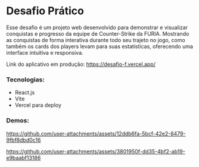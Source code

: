 
# Desafio Prático
Esse desafio é um projeto web desenvolvido para demonstrar e visualizar conquistas e progresso da equipe de Counter-Strike da FURIA. Mostrando as conquistas de forma interativa durante todo seu trajeto no jogo, como também os cards dos players levam para suas estatísticas, oferecendo uma interface intuitiva e responsiva. 

Link do aplicativo em produção: https://desafio-f.vercel.app/

### Tecnologias: 
- React.js
- Vite
- Vercel para deploy 
### Demos: 
https://github.com/user-attachments/assets/12ddb6fa-5bcf-42e2-8479-9fbf8dbd0c16


https://github.com/user-attachments/assets/3801950f-dd35-4bf2-ab19-e9baabf13186





